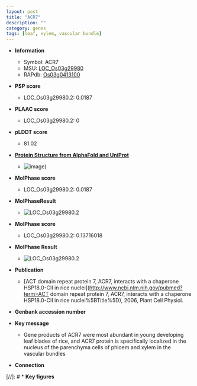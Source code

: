 ```yaml
---
layout: post
title: "ACR7"
description: ""
category: genes
tags: [leaf, xylem, vascular bundle]
---
```


* **Information**  
    + Symbol: ACR7  
    + MSU: [LOC_Os03g29980](http://rice.plantbiology.msu.edu/cgi-bin/ORF_infopage.cgi?orf=LOC_Os03g29980)  
    + RAPdb: [Os03g0413100](http://rapdb.dna.affrc.go.jp/viewer/gbrowse_details/irgsp1?name=Os03g0413100)  

* **PSP score**  
    + LOC_Os03g29980.2: 0.0187 

* **PLAAC score**  
    + LOC_Os03g29980.2: 0 

* **pLDDT score**
    + 81.02

* **[Protein Structure from AlphaFold and UniProt](https://www.uniprot.org/uniprotkb/Q75IY1/entry#structure)**
    + ![image](https://ricepsp.github.io/images/Q7/AF-Q75IY1-F1.png))

* **MolPhase score**
    + LOC_Os03g29980.2: 0.0187

* **MolPhaseResult**
    + ![LOC_Os03g29980.2](https://ricepsp.github.io/pictures/LOC_Os03g/LOC_Os03g29980.2.png)

* **MolPhase score**
    + LOC_Os03g29980.2: 0.13716018

* **MolPhase Result**
    + ![LOC_Os03g29980.2](https://304243504.github.io/Pictures/LOC_Os03g/LOC_Os03g29980.2.png)

* **Publication**  
    + [ACT domain repeat protein 7, ACR7, interacts with a chaperone HSP18.0-CII in rice nuclei](http://www.ncbi.nlm.nih.gov/pubmed?term=ACT domain repeat protein 7, ACR7, interacts with a chaperone HSP18.0-CII in rice nuclei%5BTitle%5D), 2006, Plant Cell Physiol.

* **Genbank accession number**  

* **Key message**  
    + Gene products of ACR7 were most abundant in young developing leaf blades of rice, and ACR7 protein is specifically localized in the nucleus of the parenchyma cells of phloem and xylem in the vascular bundles

* **Connection**  

[//]: # * **Key figures**  


